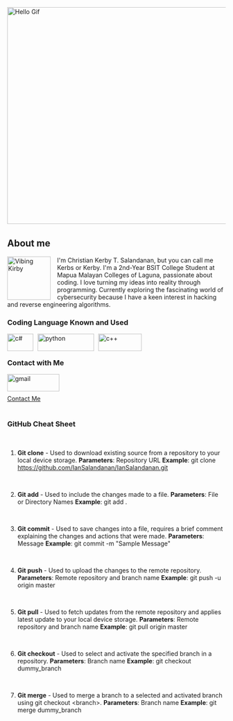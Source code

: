 
<img align="center" alt="Hello Gif" width="1000" height="500" img src="https://user-images.githubusercontent.com/74038190/240906093-9be4d344-6782-461a-b5a6-32a07bf7b34e.gif">

<img align="center" alt="rgbline" width="1000" height="3" img src="https://user-images.githubusercontent.com/74038190/212284115-f47cd8ff-2ffb-4b04-b5bf-4d1c14c0247f.gif" >

## About me

<img align="left" alt="Vibing Kirby" width="100" height="100" style="margin-right:15px;" img src="https://i.pinimg.com/originals/3e/5c/53/3e5c53781e906ac48a73ff4b85860368.gif">

<p align="left"> 
I'm Christian Kerby T. Salandanan, but you can call me Kerbs or Kerby.
I'm a 2nd-Year BSIT College Student at Mapua Malayan Colleges of Laguna, passionate about coding. I love turning my ideas into reality through programming. Currently exploring the fascinating world of cybersecurity because I have a keen interest in hacking and reverse engineering algorithms.
</p>



### Coding Language Known and Used
<img align="left" alt="c#" width="60" height="40" style="margin-right: 10px;" img src="https://img.shields.io/badge/C%23-239120?style=for-the-badge&logo=c-sharp&logoColor=white">

<img align="left" alt="python" width="130" height="40" style="margin-right: 10px;" img src="https://img.shields.io/badge/Python-FFD43B?style=for-the-badge&logo=python&logoColor=blue">

<img align="left" alt="c++" width="100" height="40" style="margin-right: 10px;" img src="https://img.shields.io/badge/C%2B%2B-00599C?style=for-the-badge&logo=c%2B%2B&logoColor=white">

<br>
<br>

### Contact with Me

<img align="left" alt="gmail" width="120" height="40" style="margin-right: 10px;" img src="https://img.shields.io/badge/Gmail-D14836?style=for-the-badge&logo=gmail&logoColor=white">

<br>
<br>

[Contact Me](mailto:kerbysalandanan@gmail.com)

<img align="center" alt="rgbline" width="1000" height="3" img src="https://user-images.githubusercontent.com/74038190/212284115-f47cd8ff-2ffb-4b04-b5bf-4d1c14c0247f.gif" >

### GitHub Cheat Sheet

<br>

1. **Git clone** - Used to download existing source from a repository to your local device storage.
**Parameters**: Repository URL 
**Example**: git clone https://github.com/IanSalandanan/IanSalandanan.git

<br>

2. **Git add** - Used to include the changes made to a file.
**Parameters**: File or Directory Names
**Example**: git add .

<br>

3. **Git commit** - Used to save changes into a file, requires a brief comment explaining the changes and actions that were made.
**Parameters**: Message
**Example**: git commit -m "Sample Message"

<br>

4. **Git push** - Used to upload the changes to the remote repository.
**Parameters**: Remote repository and branch name
**Example**: git push -u origin master

<br>

5. **Git pull** - Used to fetch updates from the remote repository and applies latest update to your local device storage.
**Parameters**: Remote repository and branch name
**Example**: git pull origin master

<br>

6. **Git checkout** - Used to select and activate the specified branch in a repository.
**Parameters**: Branch name
**Example**: git checkout dummy_branch

<br>

7. **Git merge** - Used to merge a branch to a selected and activated branch using git checkout &lt;branch&gt;.
**Parameters**: Branch name
**Example**: git merge dummy_branch
